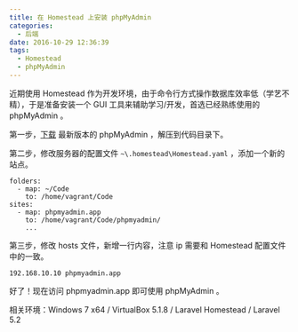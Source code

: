 ```yaml
---
title: 在 Homestead 上安装 phpMyAdmin
categories:
  - 后端
date: 2016-10-29 12:36:39
tags:
  - Homestead
  - phpMyAdmin
---
```


近期使用 Homestead 作为开发环境，由于命令行方式操作数据库效率低（学艺不精），于是准备安装一个 GUI 工具来辅助学习/开发，首选已经熟练使用的 phpMyAdmin 。

<!-- more -->

第一步，[下载](https://www.phpmyadmin.net/) 最新版本的 phpMyAdmin ，解压到代码目录下。

第二步，修改服务器的配置文件 `~\.homestead\Homestead.yaml` ，添加一个新的站点。

```
folders:
  - map: ~/Code
    to: /home/vagrant/Code
sites:
  - map: phpmyadmin.app
    to: /home/vagrant/Code/phpmyadmin/
    ...
```

第三步，修改 hosts 文件，新增一行内容，注意 ip 需要和 Homestead 配置文件中的一致。

```
192.168.10.10 phpmyadmin.app
```

好了！现在访问 phpmyadmin.app 即可使用 phpMyAdmin 。

相关环境：Windows 7 x64 / VirtualBox 5.1.8 / Laravel Homestead / Laravel 5.2